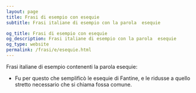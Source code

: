 ```yaml
---
layout: page
title: Frasi di esempio con esequie 
subtitle: Frasi italiane di esempio con la parola  esequie

og_title: Frasi di esempio con esequie 
og_description: Frasi italiane di esempio con la parola  esequie
og_type: website
permalink: /frasi/e/esequie.html
---
```


Frasi italiane di esempio contenenti la parola esequie:


- Fu per questo che semplificò le esequie di Fantine, e le ridusse a quello stretto necessario che si chiama fossa comune.
